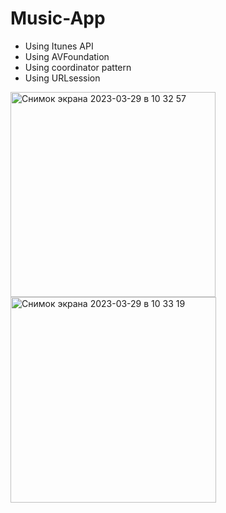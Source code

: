 # Music-App

- Using Itunes API
- Using AVFoundation
- Using coordinator pattern
- Using URLsession

<img width="328" alt="Снимок экрана 2023-03-29 в 10 32 57" src="https://user-images.githubusercontent.com/121435424/228427513-8cc750b2-2c50-4dbf-9de9-17ff7d401f21.png">
<img width="329" alt="Снимок экрана 2023-03-29 в 10 33 19" src="https://user-images.githubusercontent.com/121435424/228427562-48870343-e1d3-4f62-bd1e-6e3ddbe45081.png">
